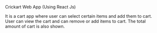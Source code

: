 Crickart Web App
(Using React Js)

It is a cart app where user can select certain items and add them to cart. 
User can view the cart and can remove or add items to cart. 
The total amount of cart is also shown.
